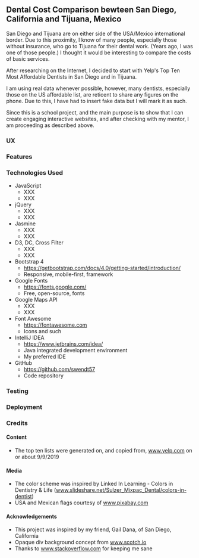 ## Dental Cost Comparison bewteen San Diego, California and Tijuana, Mexico

San Diego and Tijuana are on either side of the USA/Mexico international border. Due to this proximity, I know of many people, especially 
those without insurance, who go to Tijuana for their dental work. (Years ago, I was one of those people.) I thought it would be 
interesting to compare the costs of basic services.

After researching on the Internet, I decided to start with Yelp's Top Ten Most Affordable Dentists in San Diego and in Tijuana.

I am using real data whenever possible, however, many dentists, especially those on the US affordable list, are reticent 
to share any figures on the phone. Due to this, I have had to insert fake data but I will mark it as such.

Since this is a school project, and the main purpose is to show that I can create engaging interactive websites, and after 
checking with my mentor, I am proceeding as described above.

### UX

### Features

### Technologies Used

* JavaScript
  * XXX
  * XXX
* jQuery
  * XXX
  * XXX
* Jasmine
  * XXX
  * XXX
* D3, DC, Cross Filter 
  * XXX
  * XXX
* Bootstrap 4
  * https://getbootstrap.com/docs/4.0/getting-started/introduction/
  * Responsive, mobile-first, framework
* Google Fonts
  * https://fonts.google.com/
  * Free, open-source, fonts
* Google Maps API
  * XXX
  * XXX
* Font Awesome
  * https://fontawesome.com
  * Icons and such
* IntelliJ IDEA
  * https://www.jetbrains.com/idea/
  * Java integrated development environment
  * My preferred IDE
* GitHub
  * https://github.com/swendt57
  * Code repository

### Testing

### Deployment

### Credits

#### Content

* The top ten lists were generated on, and copied from, www.yelp.com on or about 9/9/2019

#### Media
* The color scheme was inspired by Linked In Learning - Colors in Dentistry & Life (www.slideshare.net/Sulzer_Mixpac_Dental/colors-in-dentist)
* USA and Mexican flags courtesy of www.pixabay.com

#### Acknowledgements

* This project was inspired by my friend, Gail Dana, of San Diego, California
* Opaque div background concept from www.scotch.io
* Thanks to www.stackoverflow.com for keeping me sane
